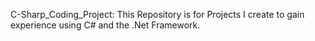 C-Sharp_Coding_Project: This Repository is for Projects I create to gain experience using C# and the .Net Framework.
